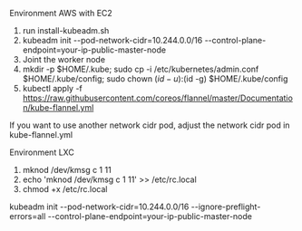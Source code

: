 Environment AWS with EC2

1. run install-kubeadm.sh
2. kubeadm init --pod-network-cidr=10.244.0.0/16 --control-plane-endpoint=your-ip-public-master-node
3. Joint the worker node
4. mkdir -p $HOME/.kube; sudo cp -i /etc/kubernetes/admin.conf $HOME/.kube/config; sudo chown $(id -u):$(id -g) $HOME/.kube/config
5. kubectl apply -f https://raw.githubusercontent.com/coreos/flannel/master/Documentation/kube-flannel.yml

If you want to use another network cidr pod, adjust the network cidr pod in kube-flannel.yml

Environment LXC

1. mknod /dev/kmsg c 1 11
2. echo 'mknod /dev/kmsg c 1 11' >> /etc/rc.local
3. chmod +x /etc/rc.local

kubeadm init --pod-network-cidr=10.244.0.0/16 --ignore-preflight-errors=all --control-plane-endpoint=your-ip-public-master-node

 
